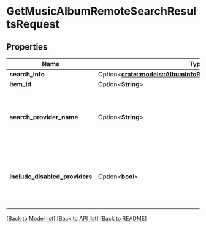 # GetMusicAlbumRemoteSearchResultsRequest

## Properties

Name | Type | Description | Notes
------------ | ------------- | ------------- | -------------
**search_info** | Option<[**crate::models::AlbumInfoRemoteSearchQuerySearchInfo**](AlbumInfoRemoteSearchQuery_SearchInfo.md)> |  | [optional]
**item_id** | Option<**String**> |  | [optional]
**search_provider_name** | Option<**String**> | Gets or sets the provider name to search within if set. | [optional]
**include_disabled_providers** | Option<**bool**> | Gets or sets a value indicating whether disabled providers should be included. | [optional]

[[Back to Model list]](../README.md#documentation-for-models) [[Back to API list]](../README.md#documentation-for-api-endpoints) [[Back to README]](../README.md)


